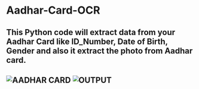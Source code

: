# Aadhar-Card-OCR
<h2> This Python code will extract data from your Aadhar Card like ID_Number, Date of Birth, Gender and also it extract the photo from Aadhar card.<h2>


![AADHAR CARD](https://user-images.githubusercontent.com/48207530/80412143-02917280-88eb-11ea-9099-029ec222554a.jpg)
![OUTPUT](https://user-images.githubusercontent.com/48207530/80412139-002f1880-88eb-11ea-977d-9bd7d09904cc.PNG)
